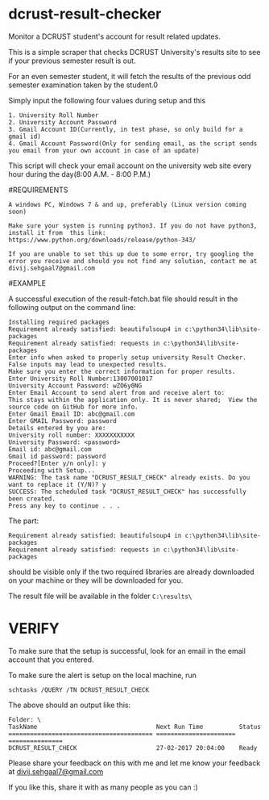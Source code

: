 # dcrust-result-checker

Monitor a DCRUST student's account for result related updates.

This is a simple scraper that checks DCRUST University's results site to see if your previous semester result is out.

For an even semester student, it will fetch the results of the previous odd semester examination taken by the student.0

Simply input the following four values during setup and this
 
    1. University Roll Number
    2. University Account Password
    3. Gmail Account ID(Currently, in test phase, so only build for a gmail id)
    4. Gmail Account Password(Only for sending email, as the script sends you email from your own account in case of an update)
 
This script will check your email account on the university web site every hour during the day(8:00 A.M. - 8:00 P.M.)

#REQUIREMENTS

    A windows PC, Windows 7 & and up, preferably (Linux version coming soon)

    Make sure your system is running python3. If you do not have python3, install it from  this link: https://www.python.org/downloads/release/python-343/
    
    If you are unable to set this up due to some error, try googling the error you receive and should you not find any solution, contact me at divij.sehgaal7@gmail.com

#EXAMPLE

A successful execution of the result-fetch.bat file should result in the following output on the command line:

```
Installing required packages 
Requirement already satisfied: beautifulsoup4 in c:\python34\lib\site-packages
Requirement already satisfied: requests in c:\python34\lib\site-packages
Enter info when asked to properly setup university Result Checker. False inputs may lead to unexpected results.
Make sure you enter the correct information for proper results.
Enter University Roll Number:13007001017
University Account Password: wZO6y0NG
Enter Email Account to send alert from and receive alert to:
This stays within the application only. It is never shared;  View the source code on GitHub for more info.
Enter Gmail Email ID: abc@gmail.com
Enter GMAIL Password: password
Details entered by you are:
University roll number: XXXXXXXXXXX
University Password: <password>
Email id: abc@gmail.com
Gmail id password: password
Proceed?[Enter y/n only]: y
Proceeding with Setup...
WARNING: The task name "DCRUST_RESULT_CHECK" already exists. Do you want to replace it (Y/N)? y
SUCCESS: The scheduled task "DCRUST_RESULT_CHECK" has successfully been created.
Press any key to continue . . .
```
The part:
```
Requirement already satisfied: beautifulsoup4 in c:\python34\lib\site-packages
Requirement already satisfied: requests in c:\python34\lib\site-packages
```
should be visible only if the two required libraries are already downloaded on your machine or they will be downloaded for you.

The result file will be available in the folder ```C:\results\```

# VERIFY

To make sure that the setup is successful, look for an email in the email account that you entered. 

To make sure the alert is setup on the local machine, run 

```schtasks /QUERY /TN DCRUST_RESULT_CHECK```

The above should an output like this:
```
Folder: \
TaskName                                 Next Run Time          Status
======================================== ====================== ===============
DCRUST_RESULT_CHECK                      27-02-2017 20:04:00    Ready
```

Please share your feedback on this with me and let me know your feedback at divij.sehgaal7@gmail.com

If you like this, share it with as many people as you can :)
